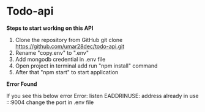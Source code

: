 # Todo-api
**Steps to start working on this API**
1. Clone the repository from GitHub git clone https://github.com/umar28dec/todo-api.git
2. Rename "copy.env" to ".env"
3. Add mongodb credential in .env file
4. Open project in terminal add run "npm install" command
5. After that "npm start" to start application

**Error Found**

If you see this below error
Error: listen EADDRINUSE: address already in use :::9004
change the port in .env file

